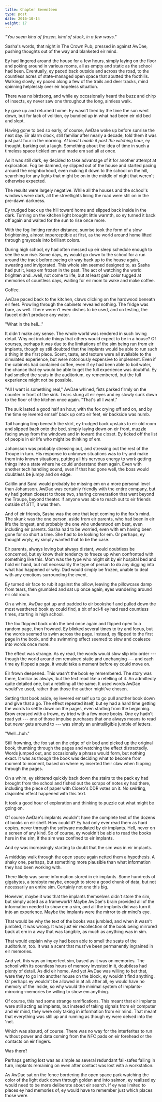 ```yaml
---
title: Chapter Seventeen
type: post
date: 2016-10-14
weight: 17
---
```


*"You seem kind of frozen, kind of stuck, in a few ways."*

Sasha's words, that night in The Crown Pub, pressed in against AwDae, pushing thoughts out of the way and blanketed eir mind.

Ey had lingered around the house for a few hours, simply laying on the floor and poking around in various rooms, all as empty and static as the school had been. Eventually, ey paced back outside and across the road, to the countless acres of state-managed open space that abutted the foothills. Walking slowly, ey paced along a few of the trails and deer tracks, mind spinning helplessly over eir hopeless situation.

There was no birdsong, and while ey occasionally heard the buzz and chirp of insects, ey never saw one throughout the long, aimless walk.

Ey gave up and returned home. Ey wasn't tired by the time the sun went down, but for lack of volition, ey bundled up in what had been eir old bed and slept.

Having gone to bed so early, of course, AwDae woke up before sunrise the next day. Eir alarm clock, still familiar after nearly a decade, told them it was just past four in the morning. *At least I made it past the witching hour,* ey thought, barking out a laugh. Something about the idea of time in such a timeless space tickled em and made em sad all at once.

As it was still dark, ey decided to take advantage of it for another attempt at exploration. Fog be damned, ey slipped out of the house and started pacing around the neighborhood, even making it down to the school on the hill, searching for any lights that might be on in the middle of night that weren't otherwise expected.

The results were largely negative. While all the houses and the school's windows were dark, all the streetlights lining the road were still on in the pre-dawn darkness.

Ey trudged back up the hill toward home and slipped back inside in the dark. Turning on the kitchen light brought little warmth, so ey turned it back off again and waited for the sun to rise once more.

With the fog limiting render distance, sunrise took the form of a slow brightening, almost imperceptible at first, as the world around home lifted through grayscale into brilliant colors.

During high school, ey had often messed up eir sleep schedule enough to see the sun rise. Some days, ey would go down to the school for a run around the track before pacing eir way back up to the house again, sweating and invigorated. This whole sim seemed designed to, as Sasha had put it, keep em frozen in the past. The act of watching the world brighten and...well, not come to life, but at least gain color tugged at memories of countless days, waiting for eir mom to wake and make coffee.

Coffee.

AwDae paced back to the kitchen, claws clicking on the hardwood beneath eir feet. Prowling through the cabinets revealed nothing. The fridge was bare, as well. There weren't even dishes to be used, and on testing, the faucet didn't produce any water.

"What in the hell..."

It didn't make any sense. The whole world was rendered in such loving detail. Why not include things that others would expect to be in a house? Of courses, perhaps it was due to the limitations of the sim being run from eir implants, though ey still doubted that the implants would be able to run such a thing in the first place. Scent, taste, and texture were all available to the simulated experience, but were notoriously expensive to implement. Even if the cabinets had contained coffee, even if ey had been able to boil water, the chance that ey would be able to get the full experience was doubtful. Ey had smelled the seats in the auditorium, ey remembered, but the full experience might not be possible.

"All I want is something real," AwDae whined, fists parked firmly on the counter in front of the sink. Tears stung at eir eyes and ey slowly sunk down to the floor of the kitchen once again. "That's all I want."

The sulk lasted a good half an hour, with the fox crying off and on, and by the time ey levered emself back up onto eir feet, eir backside was numb.

Tail hanging limp beneath the skirt, ey trudged back upstairs to eir old room and slipped back onto the bed, simply laying down on eir front, muzzle facing away from the windows and in toward the closet. Ey ticked off the list of people in eir life who might be thinking of em.

Johansson was probably stressing out, and stressing out the rest of the Troupe in turn. His response to unknown situations was to try and make them into known situations, putting all his nervous energy to work getting things into a state where he could understand them again. Even with another tech handling sound, even if that had gone well, the boss would doubtless be jumpy and on edge.

Caitlin and Sarai would probably be missing em on a more personal level than Johansson. AwDae was certainly friendly with the entire company, but ey had gotten closest to those two, sharing conversation that went beyond the Troupe, beyond theater. If anyone was able to reach out to eir friends outside of STT, it was them.

And of eir friends, Sasha was the one that kept coming to the fox's mind. The skunk was the one person, aside from eir parents, who had been in eir life the longest, and probably the one who understood em best, even including eir parents. Sasha had to be worried, even with em having been gone for so short a time. She had to be looking for em. Or perhaps, ey thought wryly, ey simply wanted that to be the case.

Eir parents, always loving but always distant, would doubtless be concerned, but ey know their tendency to freeze up when confronted with something like this. Mom was the type who might sit by eir hospital bed and hold eir hand, but not necessarily the type of person to do any digging into what had happened or why. Dad would simply be frozen, unable to deal with any emotions surrounding the event.

Ey turned eir face to rub it against the pillow, leaving the pillowcase damp from tears, then grumbled and sat up once again, eyes wandering around eir old room.

On a whim, AwDae got up and padded to eir bookshelf and pulled down the most weathered book ey could find, a bit of sci-fi ey had read countless times, starting in high school.

The fox flopped back onto the bed once again and flipped open to a random page, then frowned. Ey blinked several times to try and focus, but the words seemed to swim across the page. Instead, ey flipped to the first page in the book, and the swimming effect seemed to slow and coalesce into words once more.

The effect was strange. As ey read, the words would slow slip into order --- though the world around em remained static and unchanging --- and each time ey flipped a page, it would take a moment before ey could move on.

Eir frown deepened. This wasn't the book ey remembered. The story was there, familiar as always, but the text read like a retelling of it. An admittedly quite detailed one, but a retelling all the same. It used words AwDae would've used, rather than those the author might've chosen.

Setting that book aside, ey levered emself up to go pull another book down and give that a go. The effect repeated itself, but ey had a hard time getting the words to settle down on the pages, even starting from the beginning. Brow creased with a frown, ey tried with a few more books. One ey hadn't read yet --- one of those impulse purchases that one always means to read but never gets around to --- was simply an unintelligible jumble of letters.

"Well...huh."

Still frowning, the fox sat on the edge of eir bed and picked up the original book, thumbing through the pages and watching the effect distractedly. Words jumped out, and occasionally a phrase would form, but nothing exact. It was as though the book was deciding what to become from moment to moment, based on where ey inserted their claw when flipping through the pages.

On a whim, ey skittered quickly back down the stairs to the pack ey had brought from the school and fished out the scraps of notes ey had there, including the piece of paper with Cicero's DDR votes on it. No swirling, disjointed effect happened with this text.

It took a good hour of exploration and thinking to puzzle out what might be going on.

Of course AwDae's implants wouldn't have the complete text of the dozens of books on eir shelf. How could it? Ey had only ever read them as hard copies, never through the software mediated by eir implants. Hell, never on a screen of any kind. So of course, ey wouldn't be able to read the books here in the sim, if the sim was confined to eir implants.

And ey was increasingly starting to doubt that the sim *was* in eir implants.

A middday walk through the open space again netted them a hypothesis. A shaky one, perhaps, but something more plausible than what information they had been working with.

There likely was some information stored in eir implants. Some hundreds of gigabytes, a terabyte maybe, enough to store a good chunk of data, but not necessarily an entire sim. Certainly not one this big.

However, maybe it was that the implants themselves didn't store the sim, but simply acted as a framework? Maybe AwDae's brain provided all of the information needed to show em a sim, and all the implants did was turn it into an experience. Maybe the implants were the mirror to eir mind's eye.

That would be why the text of the books was jumbled, and when it wasn't jumbled, it was wrong. It was just eir recollection of the book being mirrored back at em in a way that was tangible, as much as anything was in sim.

That would explain why ey had been able to smell the seats of the auditorium, too. It was a scent that must've been permanently ingrained in eir memories.

And yet, this was an imperfect sim, based as it was on memories. The school with its countless hours of memory invested in it, doubtless had plenty of detail. As did eir home. And yet AwDae was willing to bet that, were they to go into another house on the block, ey wouldn't find anything. Or perhaps ey wouldn't be allowed in at all: after all, ey would have no memory of the inside, so why would the minimal system of implants-mirroring-memories be willing to show em anything.

Of course, this had some strange ramifications. This meant that eir implants were still acting as implants, but instead of taking signals from eir computer and eir mind, they were only taking in information from eir mind. That meant that everything was still up and running as though ey were delved into the 'net.

Which was absurd, of course. There was no way for the interferites to run without power and data coming from the NFC pads on eir forehead or the contacts on eir fingers.

Was there?

Perhaps getting lost was as simple as several redundant fail-safes failing in turn, implants remaining on even after contact was lost with a workstation.

As AwDae sat on the fence bordering the open space park watching the color of the light duck down through golden and into salmon, ey realized ey would need to be more deliberate about eir search. If ey was limited to places ey had memories of, ey would have to remember just which places those were.
